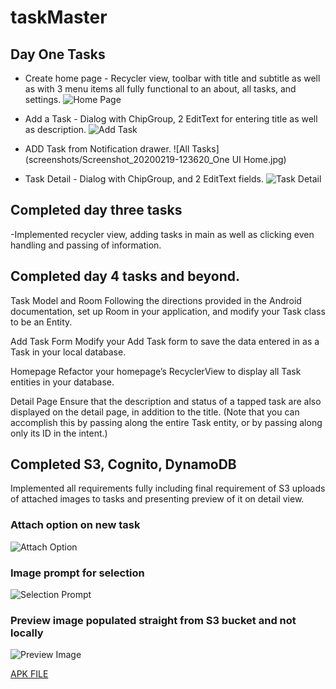 # taskMaster

## Day One Tasks

- Create home page - Recycler view, toolbar with title and subtitle as well as with 3 menu items all fully functional to an about, all tasks, and settings.
![Home Page](screenshots/Screenshot_20200219-123529_TaskMaster.jpg)

- Add a Task - Dialog with ChipGroup, 2 EditText for entering title as well as description.
![Add Task](screenshots/Screenshot_20200219-123518_TaskMaster.jpg)

- ADD Task from Notification drawer.
![All Tasks](screenshots/Screenshot_20200219-123620_One UI Home.jpg)

- Task Detail - Dialog with ChipGroup, and 2 EditText fields.
![Task Detail](screenshots/Screenshot_20200219-123523_TaskMaster.jpg)

## Completed day three tasks

-Implemented recycler view, adding tasks in main as well as clicking even handling and passing of information.

## Completed day 4 tasks and beyond.

Task Model and Room
Following the directions provided in the Android documentation, set up Room in your application, and modify your Task class to be an Entity.

Add Task Form
Modify your Add Task form to save the data entered in as a Task in your local database.

Homepage
Refactor your homepage’s RecyclerView to display all Task entities in your database.

Detail Page
Ensure that the description and status of a tapped task are also displayed on the detail page, in addition to the title. (Note that you can accomplish this by passing along the entire Task entity, or by passing along only its ID in the intent.)

## Completed S3, Cognito, DynamoDB
Implemented all requirements fully including final requirement of S3 uploads of attached images to tasks and presenting preview of it on detail view.

### Attach option on new task
![Attach Option](screenshots/attachView.jpg)

### Image prompt for selection
![Selection Prompt](screenshots/selectionPrompt.jpg)

### Preview image populated straight from S3 bucket and not locally
![Preview Image](screenshots/previewImage.jpg)

[APK FILE](app-debug.apk)